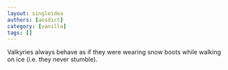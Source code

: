 ```yaml
---
layout: singleidea
authors: [aosdict]
category: [vanilla]
tags: []
---
```

Valkyries always behave as if they were wearing snow boots while walking on ice (i.e. they never stumble).
